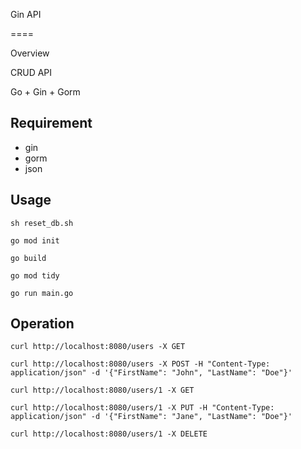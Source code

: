 Gin API

====

Overview

CRUD API

Go + Gin + Gorm

## Requirement
* gin
* gorm
* json

## Usage

`sh reset_db.sh`

`go mod init`

`go build`

`go mod tidy`

`go run main.go`

## Operation

`curl http://localhost:8080/users -X GET`

`curl http://localhost:8080/users -X POST -H "Content-Type: application/json" -d '{"FirstName": "John", "LastName": "Doe"}'`

`curl http://localhost:8080/users/1 -X GET`

`curl http://localhost:8080/users/1 -X PUT -H "Content-Type: application/json" -d '{"FirstName": "Jane", "LastName": "Doe"}'`

`curl http://localhost:8080/users/1 -X DELETE`

